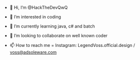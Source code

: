 - 👋 Hi, I’m @HackTheDevQwQ

- 👀 I’m interested in coding

- 🌱 I’m currently learning java, c# and batch

- 💞️ I’m looking to collaborate on well known coder

- 📫 How to reach me = Instagram: LegendVoss.official.design / voss@adsoleware.com

<!---
HackTheDevQwQ/HackTheDevQwQ is a ✨ special ✨ repository because its `README.md` (this file) appears on your GitHub profile.
You can click the Preview link to take a look at your changes.
--->

